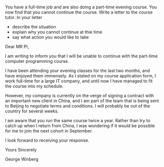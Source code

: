 
You have a full-time job and are also doing
a part-time evening course. You now find that you cannot continue the course. 
Write a letter to the course tutor. In your letter

* describe the situation
* explain why you cannot continue at thie time
* say what action you would like to take


Dear MR PI,

I am writing to inform you that I will be unable 
to continue with the part-time computer programming
course.

I have been attending your evening classes for the last two months, and have enjoyed them immensely. As I stated on my course application form, I work full-time for a large IT company, and until now I have managed to fit the course into my schedule.

However, my company is currently on the verge of signing a contract with an important new client in China, and I am part of the team that is being sent
to Beijing to negotiate terms and conditions. I will
probably be out of the country for several weeks.

I am aware that you run the same course twice a year. Rather than try to catch up when I return from China, I was wondering if it would be possible for me to join the next cohort in September.


I look forward to receiving your response.

Yours Sincerely


George Winberg    










